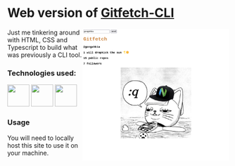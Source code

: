 # Web version of [Gitfetch-CLI](https://github.com/gongahkia/gitfetch)

<img src="assets/gitfetch-web.png" height="300px" align="right"/>

Just me tinkering around with HTML, CSS and Typescript to build what was previously a CLI tool.

<h3>Technologies used:</h3>

<p align="left">
<img src="https://cdn.jsdelivr.net/gh/devicons/devicon/icons/html5/html5-original.svg" width="50" height="50"/>
<img src="https://cdn.jsdelivr.net/gh/devicons/devicon/icons/css3/css3-original.svg" width="50" height="50"/>
<img src="https://cdn.jsdelivr.net/gh/devicons/devicon/icons/typescript/typescript-original.svg" width="50" height="50"/>
</p>

<h3>Usage</h3>

You will need to locally host this site to use it on your machine. 
